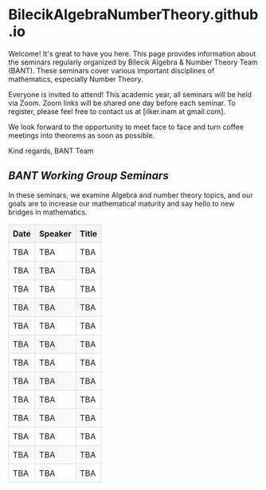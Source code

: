 # BilecikAlgebraNumberTheory.github.io


Welcome! It's great to have you here. This page provides information about the seminars regularly organized by Bilecik Algebra & Number Theory Team (BANT). These seminars cover various important disciplines of mathematics, especially Number Theory.

Everyone is invited to attend! This academic year, all seminars will be held via Zoom. Zoom links will be shared one day before each seminar. To register, please feel free to contact us at [ilker.inam at gmail.com].

We look forward to the opportunity to meet face to face and turn coffee meetings into theorems as soon as possible.


Kind regards,
BANT Team

## *BANT Working Group Seminars*

  <p>In these seminars, we examine Algebra and number theory topics, and our goals are to increase our mathematical maturity and say hello to new bridges in mathematics.</p>


| Date | Speaker | Title |
|------|---------|-------|
| TBA  | TBA     | TBA   |
| TBA  | TBA     | TBA   |
| TBA  | TBA     | TBA   |
| TBA  | TBA     | TBA   |
| TBA  | TBA     | TBA   |
| TBA  | TBA     | TBA   |
| TBA  | TBA     | TBA   |
| TBA  | TBA     | TBA   |
| TBA  | TBA     | TBA   |
| TBA  | TBA     | TBA   |
| TBA  | TBA     | TBA   |
| TBA  | TBA     | TBA   |
| TBA  | TBA     | TBA   |


  <!DOCTYPE html>
<html lang="tr">
<head>
    <meta charset="UTF-8">
    <meta name="viewport" content="width=device-width, initial-scale=1.0">
    <title>Seminerler</title>
    <style>
        summary {
            color: blue; /* Başlığı mavi renkte yapar */
            font-weight: bold; /* Başlığı kalın yapar (isteğe bağlı) */
        }

        table {
            width: 100%; /* Tabloyu genişletir */
            border-collapse: collapse; /* Çift sınırları kaldırır */
        }

        th, td {
            border: 1px solid #ddd; /* Hücrelere sınır ekler */
            padding: 8px; /* Hücrelere iç boşluk ekler */
            text-align: left; /* Metni sola hizalar */
        }

        th {
            background-color: #f4f4f4; /* Başlık hücreleri için arka plan rengi */
        }

        tr:nth-child(even) {
            background-color: #f9f9f9; /* Çift numaralı satırlar için arka plan rengi */
        }
    </style>
</head>
<body>
    <details>
        <summary>2023–2024 Academic Year BANT Working Group Seminars</summary>
        <p>This academic year, we will use the book D. S Malik, John M. Mordeson and M. K. Sen, <i>Fundamentals of Abstract Algebra</i> in these seminars.</p>
        <table>
            <thead>
                <tr>
                    <th>Date</th>
                    <th>Speaker</th>
                    <th>Title</th>
                </tr>
            </thead>
            <tbody>
                <tr>
                    <td>12/10/2023</td>
                    <td>İlker İnam</td>
                    <td>Set, Relations, and Integers</td>
                </tr>
                <tr>
                    <td>19/10/2023</td>
                    <td>Mine Ateş</td>
                    <td>Introduction to Groups</td>
                </tr>
                <tr>
                    <td>26/10/2023</td>
                    <td>Murat Özyurt</td>
                    <td>Permutation Groups</td>
                </tr>
                <tr>
                    <td>02/11/2023</td>
                    <td>Zeynep Demirkol Özkaya</td>
                    <td>Subgroups and Normal Subgroups</td>
                </tr>
                <tr>
                    <td>09/11/2023</td>
                    <td>Zeynep Demirkol Özkaya</td>
                    <td>Subgroups and Normal Subgroups</td>
                </tr>
                <tr>
                    <td>16/11/2023</td>
                    <td>BANT Team</td>
                    <td>Time Out</td>
                </tr>
                <tr>
                    <td>23/11/2023</td>
                    <td>Zeynep Demirkol Özkaya</td>
                    <td>Subgroups and Normal Subgroups</td>
                </tr>
                <tr>
                    <td>30/11/2023</td>
                    <td>Elif Ilgaz Çağlayan</td>
                    <td>Homomorphisms and Isomorphisms of Groups</td>
                </tr>
                <tr>
                    <td>07/12/2023</td>
                    <td>Elif Ilgaz Çağlayan</td>
                    <td>Homomorphisms and Isomorphisms of Groups</td>
                </tr>
                <tr>
                    <td>14/12/2023</td>
                    <td>İlker İnam</td>
                    <td>Direct Product of Groups</td>
                </tr>
                <tr>
                    <td>21/12/2023</td>
                    <td>Zeynep Demirkol Özkaya</td>
                    <td>Sylow Theorems</td>
                </tr>
                <tr>
                    <td>28/12/2023</td>
                    <td>Murat Özyurt</td>
                    <td>Solvable and Nilpotent Groups</td>
                </tr>
                <tr>
                    <td>04/01/2024</td>
                    <td>Pınar Cihan</td>
                    <td>Finitely Generated Abelian Groups</td>
                </tr>
                <tr>
                    <td>11/01/2024</td>
                    <td>Mine Ateş</td>
                    <td>Introduction to Rings</td>
                </tr>
                <tr>
                    <td>18/01/2024</td>
                    <td>Mine Ateş</td>
                    <td>Some Important Rings</td>
                </tr>
                <tr>
                    <td>25/01/2024</td>
                    <td>BANT Team</td>
                    <td>Winter Break</td>
                </tr>
                <tr>
                    <td>01/02/2024</td>
                    <td>BANT Team</td>
                    <td>Winter Break</td>
                </tr>
                <tr>
                    <td>21/02/2024</td>
                    <td>BANT Team</td>
                    <td>Winter Break</td>
                </tr>
                <tr>
                    <td>28/02/2024</td>
                    <td>Pınar Cihan</td>
                    <td>Subrings, Ideals, and Homomorphisms</td>
                </tr>
                <tr>
                    <td>06/03/2024</td>
                    <td>Elif Ilgaz Çağlayan</td>
                    <td>Ring Embedding</td>
                </tr>
                <tr>
                    <td>13/03/2024</td>
                    <td>İlker İnam</td>
                    <td>Direct Sum of Rings</td>
                </tr>
                <tr>
                    <td>20/03/2024</td>
                    <td>Zeynep Demirkol Özkaya</td>
                    <td>Polynomial Rings</td>
                </tr>
                <tr>
                    <td>27/03/2024</td>
                    <td>Zeynep Demirkol Özkaya</td>
                    <td>Euclidean Domains</td>
                </tr>
                <tr>
                    <td>03/04/2024</td>
                    <td>İlker İnam</td>
                    <td>Unique Factorization Domains</td>
                </tr>
                <tr>
                    <td>10/04/2024</td>
                    <td>BANT Team</td>
                    <td>Holiday</td>
                </tr>
                <tr>
                    <td>17/04/2024</td>
                    <td>İlker İnam</td>
                    <td>Unique Factorization Domains</td>
                </tr>
                <tr>
                    <td>24/04/2024</td>
                    <td>Zeynep Demirkol Özkaya</td>
                    <td>Maximal, Prime, and Maximal Ideals</td>
                </tr>
                <tr>
                    <td>01/05/2024</td>
                    <td>BANT Team</td>
                    <td>Holiday</td>
                </tr>
                <tr>
                    <td>08/05/2024</td>
                    <td>Mine Ateş</td>
                    <td>Noetherian and Artinian Rings</td>
                </tr>
                <tr>
                    <td>15/05/2024</td>
                    <td>Elif Ilgaz Çağlayan</td>
                    <td>Modules and Vector Spaces</td>
                </tr>
                <tr>
                    <td>22/05/2024</td>
                    <td>Murat Özyurt</td>
                    <td>Rings of Matrices</td>
                </tr>
                <tr>
                    <td>29/05/2024</td>
                    <td>Zeynep Demirkol Özkaya</td>
                    <td>Field Extension</td>
                </tr>
                <tr>
                    <td>05/06/2024</td>
                    <td>Elif Ilgaz Çağlayan</td>
                    <td>Field Extension</td>
                </tr>
            </tbody>
        </table>
    </details>
</body>
</html>


## *General Seminars*

  <p>Carl Friedrich Gauss's statement "Mathematics is the queen of sciences, the queen of Mathematics is Number Theory". To participate in the seminar please kindly fill the form: <a href="https://forms.gle/5UMcN7eSV8qBDrdM9">Seminar Form</a></p>


| Date | Speaker | Title | Affiliation | Title | Abstract |
|------|---------|-------|-------------|-------|----------|
| TBA  | TBA     | TBA   | TBA         | TBA   | TBA      |
| TBA  | TBA     | TBA   | TBA         | TBA   | TBA      |
| TBA  | TBA     | TBA   | TBA         | TBA   | TBA      |
| TBA  | TBA     | TBA   | TBA         | TBA   | TBA      |
| TBA  | TBA     | TBA   | TBA         | TBA   | TBA      |
| TBA  | TBA     | TBA   | TBA         | TBA   | TBA      |
| TBA  | TBA     | TBA   | TBA         | TBA   | TBA      |
| TBA  | TBA     | TBA   | TBA         | TBA   | TBA      |
  
<details>
  <summary>2023–2024 Academic Year General Seminars</summary>



  <table>
    <thead>
      <tr>
        <th>Date</th>
        <th>Time</th>
        <th>Speaker</th>
        <th>Affiliation</th>
        <th>Title</th>
        <th>Abstract</th>
      </tr>
    </thead>
    <tbody>
      <tr>
        <td>19/03/2024</td>
        <td>16:00 Istanbul / 14:00 Berlin / 13:00 London / 22:00 Seoul / 08:00 New York</td>
        <td>Kaisa Matomäki</td>
        <td>University of Turku</td>
        <td>Primes in arithmetic progressions and short intervals without L-functions</td>
        <td>I will discuss my joint work with Jori Merikoski and Joni Teräväinen where we develop a sieve that can detect primes in multiplicatively structured sets under certain conditions. In particular, I will discuss the following two applications: a new L-function free approach to Linnik's problem of bounding the least prime p such that p ≡ a (mod q) (obtaining the bound p << q<sup>350</sup>) and a new L-function free proof that the interval (x−x<sup>39/40</sup>, x] contains primes for every large x.</td>
      </tr>
      <tr>
        <td>02/04/2024</td>
        <td>16.00 Istanbul / 15:00 Berlin / 14:00 London / 23:00 Seoul / 07:00 New York</td>
        <td>Kağan Kurşungöz</td>
        <td>Sabancı University</td>
        <td>A Decomposition of Cylindric Partitions and Cylindric Partitions into Distinct Parts</td>
        <td>After relevant definitions, some motivation, and some results from the literature, we will show that cylindrical decompositions correspond exactly to pairs of an ordinary decomposition and a colored decomposition into different parts. According to the remaining time, we will explain how to obtain the generator functions of cylindrical decompositions in different sections and give examples. This study is a joint work with Halime Ömrüuzun Seyrek (<a href="https://arxiv.org/abs/2308.14514">https://arxiv.org/abs/2308.14514</a>).</td>
      </tr>
      <tr>
        <td>16/04/2024</td>
        <td>16:00 Istanbul / 15:00 Berlin / 14:00 London / 22:00 Seoul / 06:00 New York</td>
        <td>Gabor Wiese</td>
        <td>University of Luxembourg</td>
        <td>Splitting fields of X<sup>n</sup>-X-1 and modular forms</td>
        <td>In his article 'On a theorem of Jordan', Serre considered the family of polynomials f<sub>n</sub>(X) = X<sup>n</sup>-X-1 and the counting function of the number of roots of f<sub>n</sub> over the finite field F<sub>p</sub>, seen as function in p. He explicitly showed the 'modularity' of this function for n=3,4. In this talk, I report on joint work with Alfio Fabio La Rosa and Chandrashekhar Khare, in which we treat the case n=5 in several different ways.</td>
      </tr>
      <tr>
        <td>30/04/2024</td>
        <td>16:00 Istanbul / 15:00 Berlin / 14:00 London / 22:00 Seoul / 06:00 New York</td>
        <td>Ken Ono</td>
        <td>University of Virginia</td>
        <td>The partition function modulo 2 and 4</td>
        <td>The Ramanujan congruences for the partition function have an extraordinary legacy in mathematics. These days research abounds with new congruences for various sorts of restricted partition functions. Unfortunately, very little is known about p(n) modulo powers of 2. In this talk, the speaker will discuss new and old results about the partition function modulo 2 and 4, and will offer a few precise open questions with the idea of catalyzing work in the area.</td>
      </tr>
      <tr>
        <td>14/05/2024</td>
        <td><strong>18:00 Istanbul</strong> / <strong>17:00 Berlin</strong> / <strong>16:00 London</strong> / <strong>00:00 Seoul</strong> / <strong>08:00 New York</strong></td>
        <td>Kenneth Ribet</td>
        <td>University of California, Berkeley</td>
        <td>Cyclotomic points on abelian varieties</td>
        <td>Roughly 30 years ago, I proved: Suppose that A is an abelian variety over a number field K. Then A has only a finite number of torsion points defined over the maximal cyclotomic extension of K. After explaining the ingredients of the proof, I will highlight some questions suggested by this theorem. One natural project is to compute the group of cyclotomic torsion points in some specific examples. If A is J<sub>0</sub>(N), where N is a prime number, then the group of torsion points on A over the maximal cyclotomic extension of Q is the kernel of the Eisenstein ideal on A.</td>
      </tr>
      <tr>
        <td>28/05/2024</td>
        <td>16:00 Istanbul / 15:00 Berlin / 14:00 London / 22:00 Seoul / 06:00 New York</td>
        <td>Kathrin Bringmann</td>
        <td>University of Cologne</td>
        <td>Modular-Type Objects and Asymptotics of Their Coefficients</td>
        <td>In my talk I will report on asymptotics for Fourier coefficients of modular forms and related objects.</td>
      </tr>
    </tbody>
  </table>
</details>



## *Group Members*


| Name & Surname           |
| ------------------------ |
| Mine Ateş                |
| Zekiye Pınar Cihan       |
| Elif Ilgaz Çağlayan      |
| Şevval Dündar            |
| İlker İnam               |
| Bahar Kuloğlu            |
| Zeynep Demirkol Özkaya   |
| Murat Özyurt             |









